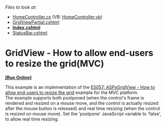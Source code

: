 <!-- default file list -->
*Files to look at*:

* [HomeController.cs](./CS/Q577966/Controllers/HomeController.cs) (VB: [HomeController.vb](./VB/Q577966/Controllers/HomeController.vb))
* [GridViewPartial.cshtml](./CS/Q577966/Views/Home/GridViewPartial.cshtml)
* **[Index.cshtml](./CS/Q577966/Views/Home/Index.cshtml)**
* [StatusBar.cshtml](./CS/Q577966/Views/Home/StatusBar.cshtml)
<!-- default file list end -->
# GridView - How to allow end-users to resize the grid(MVC)
<!-- run online -->
**[[Run Online]](https://codecentral.devexpress.com/e5152)**
<!-- run online end -->


<p>This example is an implementation of the <a href="https://www.devexpress.com/Support/Center/p/E5057">E5057: ASPxGridView - How to allow end-users to resize the grid</a> example for the MVC platform. <br />
The example supports both postponed (when the control's frame is rendered and resized on a mouse move, and the control is actually resized after the mouse button is released) and real time resizing (when the control is resized on mouse move). Set the 'postpone' JavaScript variable to 'false', to allow real time resizing.</p>

<br/>


